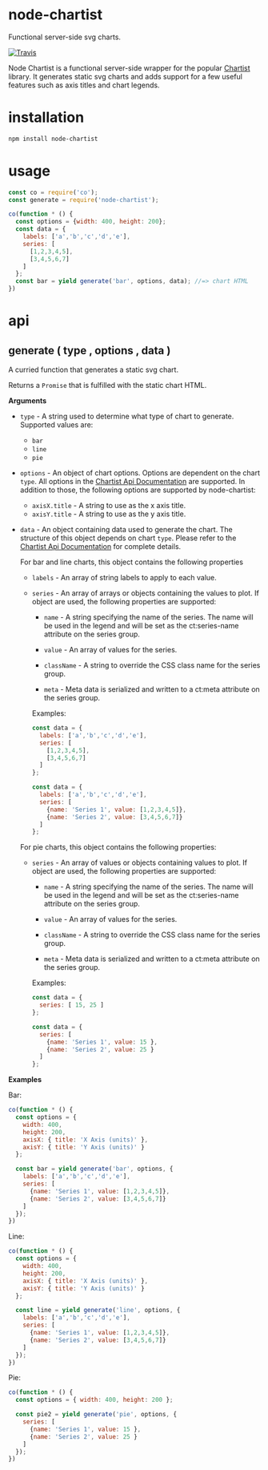 # node-chartist

Functional server-side svg charts.

[![Travis](https://img.shields.io/travis/panosoft/node-chartist.svg)](https://travis-ci.org/panosoft/node-chartist)

Node Chartist is a functional server-side wrapper for the popular [Chartist](http://gionkunz.github.io/chartist-js/index.html) library. It generates static svg charts and adds support for a few useful features such as axis titles and chart legends.

# installation

```sh
npm install node-chartist
```

# usage

```js
const co = require('co');
const generate = require('node-chartist');

co(function * () {
  const options = {width: 400, height: 200};
  const data = {
    labels: ['a','b','c','d','e'],
    series: [
      [1,2,3,4,5],
      [3,4,5,6,7]
    ]
  };
  const bar = yield generate('bar', options, data); //=> chart HTML
})


```

# api

## generate ( type , options , data )

A curried function that generates a static svg chart.

Returns a `Promise` that is fulfilled with the static chart HTML.

__Arguments__

- `type` - A string used to determine what type of chart to generate. Supported values are:

  - `bar`
  - `line`
  - `pie`


- `options` - An object of chart options. Options are dependent on the chart `type`. All options in the [Chartist Api Documentation](http://gionkunz.github.io/chartist-js/api-documentation.html) are supported. In addition to those, the following options are supported by node-chartist:

  - `axisX.title` - A string to use as the x axis title.
  - `axisY.title` - A string to use as the y axis title.


- `data` - An object containing data used to generate the chart. The structure of this object depends on chart `type`. Please refer to the [Chartist Api Documentation](http://gionkunz.github.io/chartist-js/api-documentation.html) for complete details.

  For bar and line charts, this object contains the following properties

  - `labels` - An array of string labels to apply to each value.

  - `series` - An array of arrays or objects containing the values to plot. If object are used, the following properties are supported:

    - `name` - A string specifying the name of the series. The name will be used in the legend and will be set as the ct:series-name attribute on the series group.

    - `value` - An array of values for the series.

    - `className` - A string to override the CSS class name for the series group.

    - `meta` - Meta data is serialized and written to a ct:meta attribute on the series group.

    Examples:

    ```js
    const data = {
      labels: ['a','b','c','d','e'],
      series: [
        [1,2,3,4,5],
        [3,4,5,6,7]
      ]
    };
    ```

    ```js
    const data = {
      labels: ['a','b','c','d','e'],
      series: [
        {name: 'Series 1', value: [1,2,3,4,5]},
        {name: 'Series 2', value: [3,4,5,6,7]}
      ]
    };
    ```

  For pie charts, this object contains the following properties:

  - `series` - An array of values or objects containing values to plot. If object are used, the following properties are supported:

    - `name` - A string specifying the name of the series. The name will be used in the legend and will be set as the ct:series-name attribute on the series group.

    - `value` - An array of values for the series.

    - `className` - A string to override the CSS class name for the series group.

    - `meta` - Meta data is serialized and written to a ct:meta attribute on the series group.

    Examples:

    ```js
    const data = {
      series: [ 15, 25 ]
    };
    ```

    ```js
    const data = {
      series: [
        {name: 'Series 1', value: 15 },
        {name: 'Series 2', value: 25 }
      ]
    };
    ```

__Examples__

Bar:

```js
co(function * () {
  const options = {
    width: 400,
    height: 200,
    axisX: { title: 'X Axis (units)' },
    axisY: { title: 'Y Axis (units)' }
  };

  const bar = yield generate('bar', options, {
    labels: ['a','b','c','d','e'],
    series: [
      {name: 'Series 1', value: [1,2,3,4,5]},
      {name: 'Series 2', value: [3,4,5,6,7]}
    ]
  });
})
```

Line:

```js
co(function * () {
  const options = {
    width: 400,
    height: 200,
    axisX: { title: 'X Axis (units)' },
    axisY: { title: 'Y Axis (units)' }
  };

  const line = yield generate('line', options, {
    labels: ['a','b','c','d','e'],
    series: [
      {name: 'Series 1', value: [1,2,3,4,5]},
      {name: 'Series 2', value: [3,4,5,6,7]}
    ]
  });
})
```

Pie:

```js
co(function * () {
  const options = { width: 400, height: 200 };

  const pie2 = yield generate('pie', options, {
    series: [
      {name: 'Series 1', value: 15 },
      {name: 'Series 2', value: 25 }
    ]
  });
})
```
